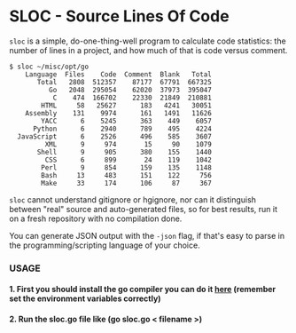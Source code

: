 # SLOC - Source Lines Of Code

`sloc` is a simple, do-one-thing-well program to calculate code statistics: the
number of lines in a project, and how much of that is code versus comment.

    $ sloc ~/misc/opt/go
        Language  Files    Code  Comment  Blank   Total
           Total   2808  512357    87177  67791  667325
              Go   2048  295054    62020  37973  395047
               C    474  166702    22330  21849  210881
            HTML     58   25627      183   4241   30051
        Assembly    131    9974      161   1491   11626
            YACC      6    5245      363    449    6057
          Python      6    2940      789    495    4224
      JavaScript      6    2526      496    585    3607
             XML      9     974       15     90    1079
           Shell      9     905      380    155    1440
             CSS      6     899       24    119    1042
            Perl      9     854      159    135    1148
            Bash     13     483      151    122     756
            Make     33     174      106     87     367

`sloc` cannot understand gitignore or hgignore, nor can it distinguish between
"real" source and auto-generated files, so for best results, run it on a fresh
repository with no compilation done.

You can generate JSON output with the `-json` flag, if that's easy to parse in
the programming/scripting language of your choice.

### USAGE

#### 1. First you should install the go compiler you can do it [here](https://golang.org/doc/install) (remember set the environment variables correctly)

#### 2. Run the sloc.go file like (go sloc.go < filename >)
